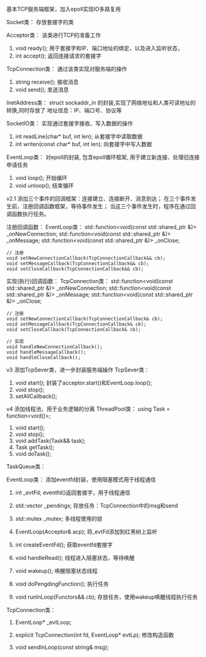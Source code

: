 基本TCP服务端框架，加入epoll实现IO多路复用

Socket类：
存放套接字的类

Acceptor类：
该类进行TCP的准备工作
1. void ready(); 用于套接字和IP、端口地址的绑定，以及进入监听状态，
2. int accept(); 返回连接请求的套接字

TcpConnection类：
通过该类实现对服务端的操作
1. string receive();    接收消息
2. void send();         发送消息

InetAddress类：
struct sockaddr_in 的封装,实现了网络地址和人类可读地址的转换,同时存放了
地址信息：IP、端口号、协议等

SocketIO类：
实现通过套接字接收、写入数据的操作
1. int readLine(char* buf, int len);        从套接字中读取数据
2. int writen(const char* buf, int len);    向套接字中写入数据

EventLoop类：
对epoll的封装, 包含epoll循环框架, 用于建立新连接、处理旧连接申请任务
1. void loop();     开始循环
2. void unloop();   结束循环


v2.1
添加三个事件的回调框架：连接建立、连接断开、消息到达；
在三个事件发生前，注册回调函数框架，等待事件发生；
当这三个事件发生时，程序在通过回调函数执行任务。

注册回调函数：
EventLoop类：
    std::function<void(const std::shared_ptr<TcpConnection> &)> _onNewConnection; 
    std::function<void(const std::shared_ptr<TcpConnection> &)> _onMessage;
    std::function<void(const std::shared_ptr<TcpConnection> &)> _onClose;

    // 注册
    void setNewConnectionCallback(TcpConnectionCallback&& cb);
    void setMessageCallback(TcpConnectionCallback&& cb);
    void setCloseCallback(TcpConnectionCallback&& cb);

实现(执行)回调函数：
TcpConnection类：
    std::function<void(const std::shared_ptr<TcpConnection> &)> _onNewConnection; 
    std::function<void(const std::shared_ptr<TcpConnection> &)> _onMessage;
    std::function<void(const std::shared_ptr<TcpConnection> &)> _onClose;

    // 注册
    void setNewConnectionCallback(TcpConnectionCallback& cb);
    void setMessageCallback(TcpConnectionCallback& cb);
    void setCloseCallback(TcpConnectionCallback& cb);

    // 实现
    void handleNewConnectionCallback();
    void handleMessageCallback();
    void handleCloseCallback();

v3
添加TcpSever类，进一步封装服务端操作
TcpSever类：
1. void start();        封装了acceptor.start()和EventLoop.loop();
2. void stop();
3. setAllCallback();

v4
添加线程池，用于业务逻辑的分离
ThreadPool类：
using Task = function<void()>;
1. void start();
2. void stop();
3. void addTask(Task&& task);
4. Task getTask();
5. void doTask();

TaskQueue类：

EventLoop类：
添加eventfd封装，使用阻塞模式用于线程通信
1. int _evtFd;                          eventfd()返回套接字，用于线程通信
2. std::vector<Functors> _pendings;     存放任务：TcpConnection中的msg和send
3. std::mutex _mutex;                   多线程使用的锁

4. EventLoop(Acceptor& acp);        将_evtFd添加到红黑树上监听
5. int createEventFd();             获取eventfd套接字
6. void handleRead();               线程进入阻塞状态，等待唤醒
7. void wakeup();                   唤醒阻塞状态线程
8. void doPengdingFunction();       执行任务
9. void runInLoop(Functors&& cb);   存放任务，使用wakeup唤醒线程执行任务

TcpConnection类：
1. EventLoop* _evtLoop; 

2. explicit TcpConnection(int fd, EventLoop* evtLp);    修改构造函数
3. void sendInLoop(const string& msg);